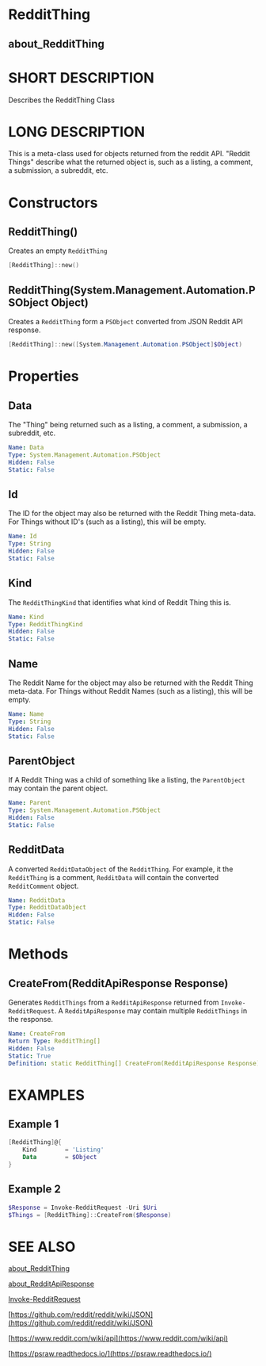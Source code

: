 # RedditThing
## about_RedditThing

# SHORT DESCRIPTION
Describes the RedditThing Class

# LONG DESCRIPTION
This is a meta-class used for objects returned from the reddit API. "Reddit Things" describe what the returned object is, such as a listing, a comment, a submission, a subreddit, etc.

# Constructors
## RedditThing()
Creates an empty `RedditThing`

```powershell
[RedditThing]::new()
```


## RedditThing(System.Management.Automation.PSObject Object)
Creates a `RedditThing` form a `PSObject` converted from JSON Reddit API response.

```powershell
[RedditThing]::new([System.Management.Automation.PSObject]$Object)
```


# Properties
## Data
The "Thing" being returned such as a listing, a comment, a submission, a subreddit, etc.

```yaml
Name: Data
Type: System.Management.Automation.PSObject
Hidden: False
Static: False
```


## Id
The ID for the object may also be returned with the Reddit Thing meta-data. For Things without ID's (such as a listing), this will be empty.

```yaml
Name: Id
Type: String
Hidden: False
Static: False
```

## Kind
The `RedditThingKind` that identifies what kind of Reddit Thing this is.

```yaml
Name: Kind
Type: RedditThingKind
Hidden: False
Static: False
```

## Name
The Reddit Name for the object may also be returned with the Reddit Thing meta-data. For Things without Reddit Names (such as a listing), this will be empty.

```yaml
Name: Name
Type: String
Hidden: False
Static: False
```


## ParentObject
If A Reddit Thing was a child of something like a listing, the `ParentObject` may contain the parent object.

```yaml
Name: Parent
Type: System.Management.Automation.PSObject
Hidden: False
Static: False
```


## RedditData
A converted `RedditDataObject` of the `RedditThing`. For example, it the `RedditThing` is a comment, `RedditData` will contain the converted `RedditComment` object.

```yaml
Name: RedditData
Type: RedditDataObject
Hidden: False
Static: False
```


# Methods

## CreateFrom(RedditApiResponse Response)
Generates `RedditThings` from a `RedditApiResponse` returned from `Invoke-RedditRequest`. A `RedditApiResponse` may contain multiple `RedditThings` in the response.

```yaml
Name: CreateFrom
Return Type: RedditThing[]
Hidden: False
Static: True
Definition: static RedditThing[] CreateFrom(RedditApiResponse Response)
```


# EXAMPLES

## Example 1

```powershell
[RedditThing]@{
    Kind        = 'Listing'
    Data        = $Object
}
```

## Example 2

```powershell
$Response = Invoke-RedditRequest -Uri $Uri
$Things = [RedditThing]::CreateFrom($Response)
```


# SEE ALSO

[about_RedditThing](https://psraw.readthedocs.io/en/latest/Module/about_RedditThing)

[about_RedditApiResponse](https://psraw.readthedocs.io/en/latest/Module/about_RedditApiResponse)

[Invoke-RedditRequest](https://psraw.readthedocs.io/en/latest/Module/Import-RedditRequest)

[https://github.com/reddit/reddit/wiki/JSON](https://github.com/reddit/reddit/wiki/JSON)

[https://www.reddit.com/wiki/api](https://www.reddit.com/wiki/api)

[https://psraw.readthedocs.io/](https://psraw.readthedocs.io/)
